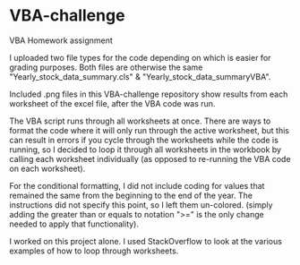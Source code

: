 # VBA-challenge
VBA Homework assignment

I uploaded two file types for the code depending on which is easier for grading purposes. Both files are otherwise the same "Yearly_stock_data_summary.cls" & "Yearly_stock_data_summaryVBA".

Included .png files in this VBA-challenge repository show results from each worksheet of the excel file, after the VBA code was run.

The VBA script runs through all worksheets at once. There are ways to format the code where it will only run through the active worksheet, but this can result in errors if you cycle through the worksheets while the code is running, so I decided to loop it through all worksheets in the workbook by calling each worksheet individually (as opposed to re-running the VBA code on each worksheet). 

For the conditional formatting, I did not include coding for values that remained the same from the beginning to the end of the year. The instructions did not specify this point, so I left them un-colored. (simply adding the greater than or equals to notation ">=" is the only change needed to apply that functionality). 

I worked on this project alone. I used StackOverflow to look at the various examples of how to loop through worksheets. 
